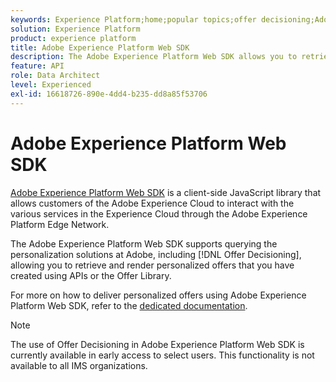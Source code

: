 ```yaml
---
keywords: Experience Platform;home;popular topics;offer decisioning;Adobe Experience Platform Web SDK
solution: Experience Platform
product: experience platform
title: Adobe Experience Platform Web SDK
description: The Adobe Experience Platform Web SDK allows you to retrieve and render personalized offers that you have created using APIs or the Offer Library.
feature: API
role: Data Architect
level: Experienced
exl-id: 16618726-890e-4dd4-b235-dd8a85f53706
---
```

# Adobe Experience Platform Web SDK

[Adobe Experience Platform Web SDK](https://experienceleague.adobe.com/docs/experience-platform/edge/home.html?lang=en#video-overview) is a client-side JavaScript library that allows customers of the Adobe Experience Cloud to interact with the various services in the Experience Cloud through the Adobe Experience Platform Edge Network.

The Adobe Experience Platform Web SDK supports querying the personalization solutions at Adobe, including [!DNL Offer Decisioning], allowing you to retrieve and render personalized offers that you have created using APIs or the Offer Library.

For more on how to deliver personalized offers using Adobe Experience Platform Web SDK, refer to the [dedicated documentation](https://experienceleague.adobe.com/docs/experience-platform/edge/personalization/offer-decisioning/offer-decisioning-overview.html?lang=en#enabling-offer-decisioning).

>[!NOTE]
>
>The use of Offer Decisioning in Adobe Experience Platform Web SDK is currently available in early access to select users. This functionality is not available to all IMS organizations.
